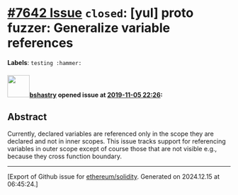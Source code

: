 # [\#7642 Issue](https://github.com/ethereum/solidity/issues/7642) `closed`: [yul] proto fuzzer: Generalize variable references
**Labels**: `testing :hammer:`


#### <img src="https://avatars.githubusercontent.com/u/2388185?v=4" width="50">[bshastry](https://github.com/bshastry) opened issue at [2019-11-05 22:26](https://github.com/ethereum/solidity/issues/7642):

## Abstract

Currently, declared variables are referenced only in the scope they are declared and not in inner scopes. This issue tracks support for referencing variables in outer scope except of course those that are not visible e.g., because they cross function boundary.




-------------------------------------------------------------------------------



[Export of Github issue for [ethereum/solidity](https://github.com/ethereum/solidity). Generated on 2024.12.15 at 06:45:24.]
